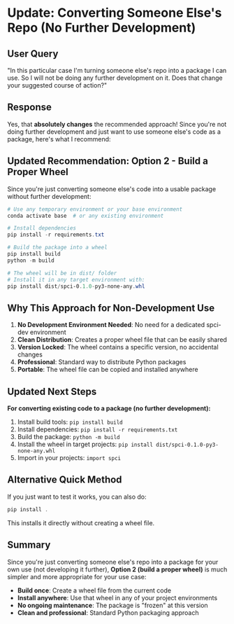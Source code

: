 # Update: Converting Someone Else's Repo (No Further Development)

## User Query

"In this particular case I'm turning someone else's repo into a package I can use. So I will not be doing any further development on it. Does that change your suggested course of action?"

## Response

Yes, that **absolutely changes** the recommended approach! Since you're not doing further development and just want to use someone else's code as a package, here's what I recommend:

## Updated Recommendation: Option 2 - Build a Proper Wheel

Since you're just converting someone else's code into a usable package without further development:

```powershell
# Use any temporary environment or your base environment
conda activate base  # or any existing environment

# Install dependencies
pip install -r requirements.txt

# Build the package into a wheel
pip install build
python -m build

# The wheel will be in dist/ folder
# Install it in any target environment with:
pip install dist/spci-0.1.0-py3-none-any.whl
```

## Why This Approach for Non-Development Use

1. **No Development Environment Needed**: No need for a dedicated spci-dev environment
2. **Clean Distribution**: Creates a proper wheel file that can be easily shared
3. **Version Locked**: The wheel contains a specific version, no accidental changes
4. **Professional**: Standard way to distribute Python packages
5. **Portable**: The wheel file can be copied and installed anywhere

## Updated Next Steps

**For converting existing code to a package (no further development):**

1. Install build tools: `pip install build`
2. Install dependencies: `pip install -r requirements.txt` 
3. Build the package: `python -m build`
4. Install the wheel in target projects: `pip install dist/spci-0.1.0-py3-none-any.whl`
5. Import in your projects: `import spci`

## Alternative Quick Method

If you just want to test it works, you can also do:
```powershell
pip install .
```
This installs it directly without creating a wheel file.

## Summary

Since you're just converting someone else's repo into a package for your own use (not developing it further), **Option 2 (build a proper wheel)** is much simpler and more appropriate for your use case:

- **Build once**: Create a wheel file from the current code
- **Install anywhere**: Use that wheel in any of your project environments
- **No ongoing maintenance**: The package is "frozen" at this version
- **Clean and professional**: Standard Python packaging approach
